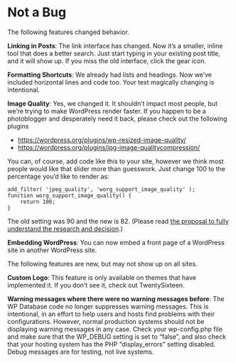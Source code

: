 # Not a Bug

The following features changed behavior.

**Linking in Posts**: The link interface has changed. Now it’s a smaller, inline tool that does a better search. Just start typing in your existing post title, and it will show up. If you miss the old interface, click the gear icon.

**Formatting Shortcuts**: We already had lists and headings. Now we’ve included horizontal lines and code too. Your text magically changing is intentional.

**Image Quality**: Yes, we changed it. It shouldn’t impact most people, but we’re trying to make WordPress render faster. If you happen to be a photoblogger and desperately need it back, please check out the following plugins

- https://wordpress.org/plugins/wp-resized-image-quality/
- https://wordpress.org/plugins/jpg-image-qualitycompression/

You can, of course, add code like this to your site, however we think most people would like that slider more than guesswork. Just change 100 to the percentage you’d like to render as:
```
add_filter( 'jpeg_quality', 'worg_support_image_quality' );
function worg_support_image_quality() {
    return 100;
}
```

The old setting was 90 and the new is 82. (Please read [the proposal to fully understand the research and decision](https://make.wordpress.org/core/2016/02/22/proposal-increase-the-default-image-compression-in-wordpress/).)

**Embedding WordPress**: You can now embed a front page of a WordPress site in another WordPress site.

The following features are new, but may not show up on all sites.

**Custom Logo**: This feature is only available on themes that have implemented it. If you don’t see it, check out TwentySixteen.

**Warning messages where there were no warning messages before**: The WP Database code no longer suppresses warning messages. This is intentional, in an effort to help users and hosts find problems with their configurations. However, normal production systems should not be displaying warning messages in any case. Check your wp-config.php file and make sure that the WP_DEBUG setting is set to “false”, and also check that your hosting system has the PHP “display_errors” setting disabled. Debug messages are for testing, not live systems.
